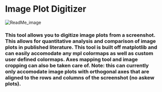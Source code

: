 # Image Plot Digitizer
![ReadMe_image](https://github.com/user-attachments/assets/603685ac-8553-4d15-9f64-8af09c1d4cd9)
### This tool allows you to digitize image plots from a screenshot. This allows for quantitative analysis and comparison of image plots in published literature. This tool is built off matplotlib and can easily accomodate any mpl colormaps as well as custom user defined colormaps. Axes mapping tool and image cropping can also be taken care of. Note: this can currently only accomodate image plots with orthogonal axes that are aligned to the rows and columns of the screenshot (no askew plots).
